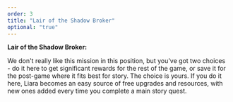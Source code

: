 ```yaml
---
order: 3
title: "Lair of the Shadow Broker"
optional: "true"
--- 
```


**Lair of the Shadow Broker:**

We don't really like this mission in this position, but you've got two choices - do it here to get significant 
rewards for the rest of the game, or save it for the post-game where it fits best for story. The choice is yours. If you do it here, Liara becomes an easy source of free upgrades and resources, with new ones added every time you complete a main story quest.
